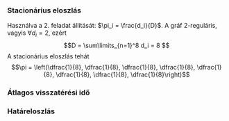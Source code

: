 ### Stacionárius eloszlás

Használva a 2. feladat állítását: $\pi_i = \frac{d_i}{D}$. A gráf 2-reguláris, vagyis $\forall d_i = 2$, ezért 
$$D = \sum\limits_{n=1}^8 d_i = 8 $$
A stacionárius eloszlás tehát
$$\pi = \left(\dfrac{1}{8}, \dfrac{1}{8}, \dfrac{1}{8}, \dfrac{1}{8}, \dfrac{1}{8}, \dfrac{1}{8}, \dfrac{1}{8}, \dfrac{1}{8}\right)$$

### Átlagos visszatérési idő



### Határeloszlás


<!--stackedit_data:
eyJoaXN0b3J5IjpbNjcwMDMzMDQ5LDM2MDIwOTQ0Nyw3MzA5OT
gxMTZdfQ==
-->